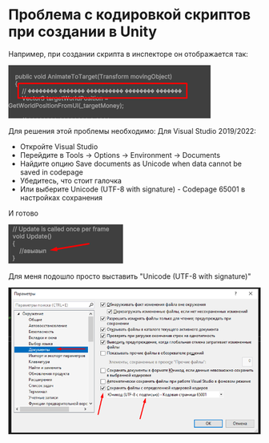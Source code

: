 # Проблема с кодировкой скриптов при создании в Unity
Например, при создании скрипта в инспекторе он отображается так:

![alt text](https://github.com/cptfrosty/UnityToolbox/blob/main/Manuals/EncodingScripts/Media/Screenshot_1.png)

Для решения этой проблемы необходимо:
Для Visual Studio 2019/2022:
- Откройте Visual Studio
- Перейдите в Tools → Options → Environment → Documents
- Найдите опцию Save documents as Unicode when data cannot be saved in codepage
- Убедитесь, что стоит галочка
- Или выберите Unicode (UTF-8 with signature) - Codepage 65001 в настройках сохранения

И готово

![alt text](https://github.com/cptfrosty/UnityToolbox/blob/main/Manuals/EncodingScripts/Media/Screenshot_2.png)

Для меня подошло просто выставить "Unicode (UTF-8 with signature)"

![alt text](https://github.com/cptfrosty/UnityToolbox/blob/main/Manuals/EncodingScripts/Media/Screenshot_3.png)
